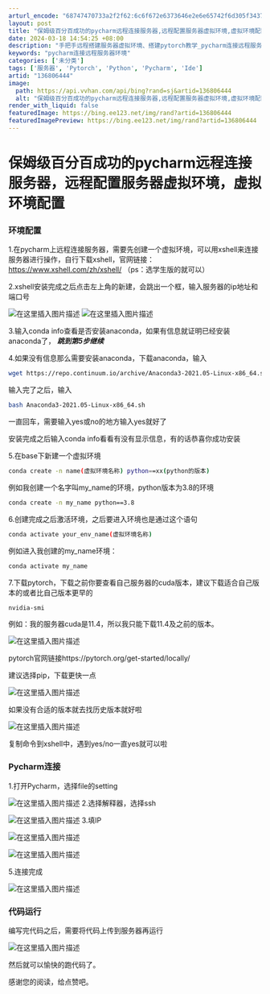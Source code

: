 ```yaml
---
arturl_encode: "68747470733a2f2f62:6c6f672e6373646e2e6e65742f6d305f34373639313332332f:61727469636c652f64657461696c732f313336383036343434"
layout: post
title: "保姆级百分百成功的pycharm远程连接服务器,远程配置服务器虚拟环境,虚拟环境配置"
date: 2024-03-18 14:54:25 +08:00
description: "手把手远程搭建服务器虚拟环境、搭建pytorch教学_pycharm连接远程服务器环境"
keywords: "pycharm连接远程服务器环境"
categories: ['未分类']
tags: ['服务器', 'Pytorch', 'Python', 'Pycharm', 'Ide']
artid: "136806444"
image:
  path: https://api.vvhan.com/api/bing?rand=sj&artid=136806444
  alt: "保姆级百分百成功的pycharm远程连接服务器,远程配置服务器虚拟环境,虚拟环境配置"
render_with_liquid: false
featuredImage: https://bing.ee123.net/img/rand?artid=136806444
featuredImagePreview: https://bing.ee123.net/img/rand?artid=136806444
---
```


# 保姆级百分百成功的pycharm远程连接服务器，远程配置服务器虚拟环境，虚拟环境配置

### 环境配置

1.在pycharm上远程连接服务器，需要先创建一个虚拟环境，可以用xshell来连接服务器进行操作，自行下载xshell，官网链接：https://www.xshell.com/zh/xshell/ （ps：选学生版的就可以）

2.xshell安装完成之后点击左上角的新建，会跳出一个框，输入服务器的ip地址和端口号

![在这里插入图片描述](https://i-blog.csdnimg.cn/blog_migrate/f1bebe7cd7c2ed5738e79e1efb41765f.png#pic_center)
![在这里插入图片描述](https://i-blog.csdnimg.cn/blog_migrate/6dbca3a788d7a376c9d9e389a1b7fc4a.png#pic_center)
  
3.输入conda info查看是否安装anaconda，如果有信息就证明已经安装anaconda了，
***跳到第5步继续***

4.如果没有信息那么需要安装anaconda，下载anaconda，输入

```bash
wget https://repo.continuum.io/archive/Anaconda3-2021.05-Linux-x86_64.sh

```

输入完了之后，输入

```bash
bash Anaconda3-2021.05-Linux-x86_64.sh

```

一直回车，需要输入yes或no的地方输入yes就好了

安装完成之后输入conda info看看有没有显示信息，有的话恭喜你成功安装

5.在base下新建一个虚拟环境

```bash
conda create -n name(虚拟环境名称) python==xx(python的版本)

```

例如我创建一个名字叫my\_name的环境，python版本为3.8的环境

```bash
conda create -n my_name python==3.8

```

6.创建完成之后激活环境，之后要进入环境也是通过这个语句

```bash
conda activate your_env_name(虚拟环境名称)

```

例如进入我创建的my\_name环境：

```bash
conda activate my_name

```

7.下载pytorch，下载之前你要查看自己服务器的cuda版本，建议下载适合自己版本的或者比自己版本更早的

```bash
nvidia-smi

```

例如：我的服务器cuda是11.4，所以我只能下载11.4及之前的版本。

![在这里插入图片描述](https://i-blog.csdnimg.cn/blog_migrate/514a45f5fec49f65a2dd633775cfa4e2.png#pic_center)
  
pytorch官网链接https://pytorch.org/get-started/locally/
  
建议选择pip，下载更快一点

![在这里插入图片描述](https://i-blog.csdnimg.cn/blog_migrate/c52613a1c6b94c91cf98598525b6c512.png#pic_center)
  
如果没有合适的版本就去找历史版本就好啦

![在这里插入图片描述](https://i-blog.csdnimg.cn/blog_migrate/41e9a96b3e31d8ada7e30e9a174f6288.png#pic_center)
  
复制命令到xshell中，遇到yes/no一直yes就可以啦

### Pycharm连接

1.打开Pycharm，选择file的setting
  
![在这里插入图片描述](https://i-blog.csdnimg.cn/blog_migrate/c2477b0f6c5819e3a112325c243ff232.png#pic_center)
2.选择解释器，选择ssh
  
![在这里插入图片描述](https://i-blog.csdnimg.cn/blog_migrate/22c5661dc9a4b37d16aee52cbdaf1316.png#pic_center)
3.填IP
  
![在这里插入图片描述](https://i-blog.csdnimg.cn/blog_migrate/2496a5ce81274fcf113869e9c1d90c25.png#pic_center)

![在这里插入图片描述](https://i-blog.csdnimg.cn/blog_migrate/13c28244e095119fe5629b066b1a0ce4.png#pic_center)
  
5.连接完成
  
![在这里插入图片描述](https://i-blog.csdnimg.cn/blog_migrate/5d194e5f10c2ea17a662a76ffc14c6c3.png#pic_center)

### 代码运行

编写完代码之后，需要将代码上传到服务器再运行
  
![在这里插入图片描述](https://i-blog.csdnimg.cn/blog_migrate/b23fd99eb33c8322b4c4aaf472a19a21.png#pic_center)
  
然后就可以愉快的跑代码了。

感谢您的阅读，给点赞吧。
